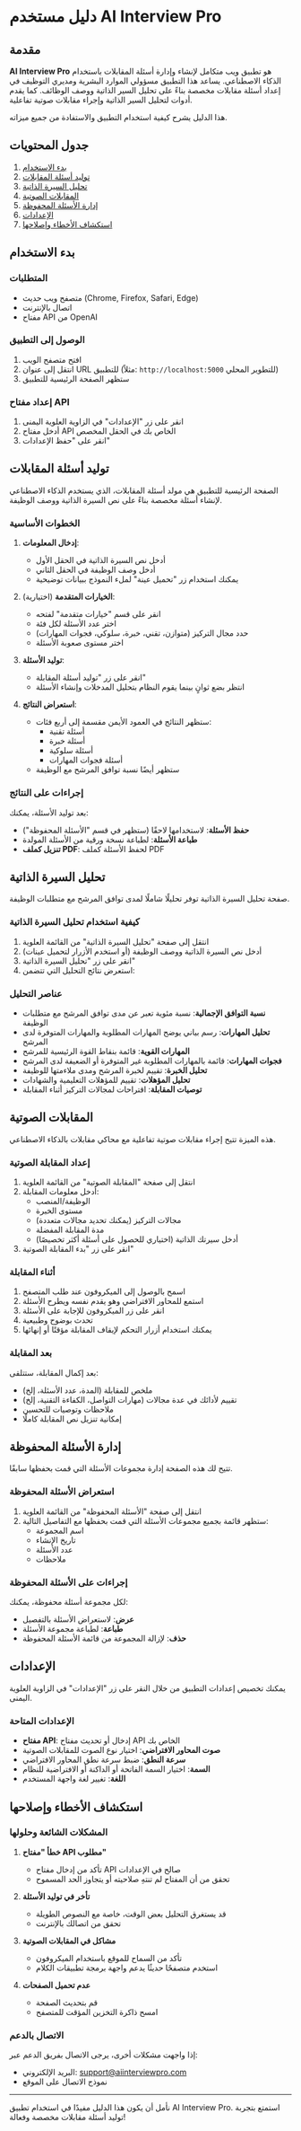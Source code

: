 # دليل مستخدم AI Interview Pro

## مقدمة

**AI Interview Pro** هو تطبيق ويب متكامل لإنشاء وإدارة أسئلة المقابلات باستخدام الذكاء الاصطناعي. يساعد هذا التطبيق مسؤولي الموارد البشرية ومديري التوظيف في إعداد أسئلة مقابلات مخصصة بناءً على تحليل السير الذاتية ووصف الوظائف. كما يقدم أدوات لتحليل السير الذاتية وإجراء مقابلات صوتية تفاعلية.

هذا الدليل يشرح كيفية استخدام التطبيق والاستفادة من جميع ميزاته.

## جدول المحتويات

1. [بدء الاستخدام](#بدء-الاستخدام)
2. [توليد أسئلة المقابلات](#توليد-أسئلة-المقابلات)
3. [تحليل السيرة الذاتية](#تحليل-السيرة-الذاتية)
4. [المقابلات الصوتية](#المقابلات-الصوتية)
5. [إدارة الأسئلة المحفوظة](#إدارة-الأسئلة-المحفوظة)
6. [الإعدادات](#الإعدادات)
7. [استكشاف الأخطاء وإصلاحها](#استكشاف-الأخطاء-وإصلاحها)

## بدء الاستخدام

### المتطلبات
- متصفح ويب حديث (Chrome, Firefox, Safari, Edge)
- اتصال بالإنترنت
- مفتاح API من OpenAI

### الوصول إلى التطبيق
1. افتح متصفح الويب
2. انتقل إلى عنوان URL للتطبيق (مثلاً: `http://localhost:5000` للتطوير المحلي)
3. ستظهر الصفحة الرئيسية للتطبيق

### إعداد مفتاح API
1. انقر على زر "الإعدادات" في الزاوية العلوية اليمنى
2. أدخل مفتاح API الخاص بك في الحقل المخصص
3. انقر على "حفظ الإعدادات"

## توليد أسئلة المقابلات

الصفحة الرئيسية للتطبيق هي مولد أسئلة المقابلات، الذي يستخدم الذكاء الاصطناعي لإنشاء أسئلة مخصصة بناءً على نص السيرة الذاتية ووصف الوظيفة.

### الخطوات الأساسية

1. **إدخال المعلومات**:
   - أدخل نص السيرة الذاتية في الحقل الأول
   - أدخل وصف الوظيفة في الحقل الثاني
   - يمكنك استخدام زر "تحميل عينة" لملء النموذج ببيانات توضيحية

2. **الخيارات المتقدمة** (اختيارية):
   - انقر على قسم "خيارات متقدمة" لفتحه
   - اختر عدد الأسئلة لكل فئة
   - حدد مجال التركيز (متوازن، تقني، خبرة، سلوكي، فجوات المهارات)
   - اختر مستوى صعوبة الأسئلة

3. **توليد الأسئلة**:
   - انقر على زر "توليد أسئلة المقابلة"
   - انتظر بضع ثوانٍ بينما يقوم النظام بتحليل المدخلات وإنشاء الأسئلة

4. **استعراض النتائج**:
   - ستظهر النتائج في العمود الأيمن مقسمة إلى أربع فئات:
     * أسئلة تقنية
     * أسئلة خبرة
     * أسئلة سلوكية
     * أسئلة فجوات المهارات
   - ستظهر أيضًا نسبة توافق المرشح مع الوظيفة

### إجراءات على النتائج

بعد توليد الأسئلة، يمكنك:
- **حفظ الأسئلة**: لاستخدامها لاحقًا (ستظهر في قسم "الأسئلة المحفوظة")
- **طباعة الأسئلة**: لطباعة نسخة ورقية من الأسئلة المولدة
- **تنزيل كملف PDF**: لحفظ الأسئلة كملف PDF

## تحليل السيرة الذاتية

صفحة تحليل السيرة الذاتية توفر تحليلًا شاملًا لمدى توافق المرشح مع متطلبات الوظيفة.

### كيفية استخدام تحليل السيرة الذاتية

1. انتقل إلى صفحة "تحليل السيرة الذاتية" من القائمة العلوية
2. أدخل نص السيرة الذاتية ووصف الوظيفة (أو استخدم الأزرار لتحميل عينات)
3. انقر على زر "تحليل السيرة الذاتية"
4. استعرض نتائج التحليل التي تتضمن:

### عناصر التحليل

- **نسبة التوافق الإجمالية**: نسبة مئوية تعبر عن مدى توافق المرشح مع متطلبات الوظيفة
- **تحليل المهارات**: رسم بياني يوضح المهارات المطلوبة والمهارات المتوفرة لدى المرشح
- **المهارات القوية**: قائمة بنقاط القوة الرئيسية للمرشح
- **فجوات المهارات**: قائمة بالمهارات المطلوبة غير المتوفرة أو الضعيفة لدى المرشح
- **تحليل الخبرة**: تقييم لخبرة المرشح ومدى ملاءمتها للوظيفة
- **تحليل المؤهلات**: تقييم للمؤهلات التعليمية والشهادات
- **توصيات المقابلة**: اقتراحات لمجالات التركيز أثناء المقابلة

## المقابلات الصوتية

هذه الميزة تتيح إجراء مقابلات صوتية تفاعلية مع محاكي مقابلات بالذكاء الاصطناعي.

### إعداد المقابلة الصوتية

1. انتقل إلى صفحة "المقابلة الصوتية" من القائمة العلوية
2. أدخل معلومات المقابلة:
   - الوظيفة/المنصب
   - مستوى الخبرة
   - مجالات التركيز (يمكنك تحديد مجالات متعددة)
   - مدة المقابلة المفضلة
   - أدخل سيرتك الذاتية (اختياري للحصول على أسئلة أكثر تخصيصًا)
3. انقر على زر "بدء المقابلة الصوتية"

### أثناء المقابلة

1. اسمح بالوصول إلى الميكروفون عند طلب المتصفح
2. استمع للمحاور الافتراضي وهو يقدم نفسه ويطرح الأسئلة
3. انقر على زر الميكروفون للإجابة على الأسئلة
4. تحدث بوضوح وطبيعية
5. يمكنك استخدام أزرار التحكم لإيقاف المقابلة مؤقتًا أو إنهائها

### بعد المقابلة

بعد إكمال المقابلة، ستتلقى:
- ملخص للمقابلة (المدة، عدد الأسئلة، إلخ)
- تقييم لأدائك في عدة مجالات (مهارات التواصل، الكفاءة التقنية، إلخ)
- ملاحظات وتوصيات للتحسين
- إمكانية تنزيل نص المقابلة كاملًا

## إدارة الأسئلة المحفوظة

تتيح لك هذه الصفحة إدارة مجموعات الأسئلة التي قمت بحفظها سابقًا.

### استعراض الأسئلة المحفوظة

1. انتقل إلى صفحة "الأسئلة المحفوظة" من القائمة العلوية
2. ستظهر قائمة بجميع مجموعات الأسئلة التي قمت بحفظها مع التفاصيل التالية:
   - اسم المجموعة
   - تاريخ الإنشاء
   - عدد الأسئلة
   - ملاحظات

### إجراءات على الأسئلة المحفوظة

لكل مجموعة أسئلة محفوظة، يمكنك:
- **عرض**: لاستعراض الأسئلة بالتفصيل
- **طباعة**: لطباعة مجموعة الأسئلة
- **حذف**: لإزالة المجموعة من قائمة الأسئلة المحفوظة

## الإعدادات

يمكنك تخصيص إعدادات التطبيق من خلال النقر على زر "الإعدادات" في الزاوية العلوية اليمنى.

### الإعدادات المتاحة

- **مفتاح API**: إدخال أو تحديث مفتاح API الخاص بك
- **صوت المحاور الافتراضي**: اختيار نوع الصوت للمقابلات الصوتية
- **سرعة النطق**: ضبط سرعة نطق المحاور الافتراضي
- **السمة**: اختيار السمة الفاتحة أو الداكنة أو الافتراضية للنظام
- **اللغة**: تغيير لغة واجهة المستخدم

## استكشاف الأخطاء وإصلاحها

### المشكلات الشائعة وحلولها

1. **خطأ "مفتاح API مطلوب"**
   - تأكد من إدخال مفتاح API صالح في الإعدادات
   - تحقق من أن المفتاح لم تنتهِ صلاحيته أو يتجاوز الحد المسموح

2. **تأخر في توليد الأسئلة**
   - قد يستغرق التحليل بعض الوقت، خاصة مع النصوص الطويلة
   - تحقق من اتصالك بالإنترنت

3. **مشاكل في المقابلات الصوتية**
   - تأكد من السماح للموقع باستخدام الميكروفون
   - استخدم متصفحًا حديثًا يدعم واجهة برمجة تطبيقات الكلام

4. **عدم تحميل الصفحات**
   - قم بتحديث الصفحة
   - امسح ذاكرة التخزين المؤقت للمتصفح

### الاتصال بالدعم

إذا واجهت مشكلات أخرى، يرجى الاتصال بفريق الدعم عبر:
- البريد الإلكتروني: support@aiinterviewpro.com
- نموذج الاتصال على الموقع

---

نأمل أن يكون هذا الدليل مفيدًا في استخدام تطبيق AI Interview Pro. استمتع بتجربة توليد أسئلة مقابلات مخصصة وفعالة!